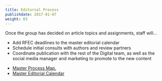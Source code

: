 ```yaml
---
title: Editorial Process
publishdate: 2017-01-07
weight: 03
---
```


Once the group has decided on article topics and assignments, staff will...

* Add RFEC deadlines to the master editorial calendar
* Schedule initial consults with authors and review partners
* Coordinate publication with the rest of the Digital team, as well as the social media manager and marketing to promote to the new content

<ul>
<li><a href="https://www.lucidchart.com/invitations/accept/f0af9e7f-1476-4ff0-be00-596fd3e2b24e" target="_blank">Master Process Map.</a></li>
<li><a href="" target="_blank">Master Editorial Calendar</a></li>
</ul>